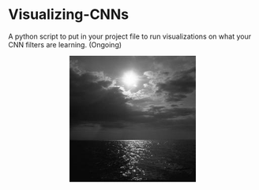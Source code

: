 # Visualizing-CNNs
A python script to put in your project file to run visualizations on what your CNN filters are learning.
(Ongoing)

<p align="center">
  <img src="https://github.com/raghavgupta0296/ColourNet/blob/master/Sample%20Outputs/original_2.png" width="256" height="256" title="Original Image">
